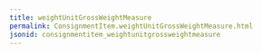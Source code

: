 ```yaml
---
title: weightUnitGrossWeightMeasure
permalink: ConsignmentItem.weightUnitGrossWeightMeasure.html
jsonid: consignmentitem_weightunitgrossweightmeasure
---
```

